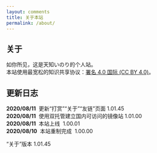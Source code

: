 ```yaml
---
layout: comments
title: 关于本站
permalink: /about/
---
```


## 关于

如你所见，这是天知いのり的个人站。  
本站使用最宽松的知识共享协议：[署名 4.0 国际 (CC BY 4.0)](https://creativecommons.org/licenses/by/4.0/deed.zh)。

## 更新日志

**2020/08/11**  &nbsp;更新“打赏”“关于”“友链”页面 1.01.45  
**2020/08/11**  &nbsp;使用双托管建立国内可访问的镜像站 1.01.00  
**2020/08/11**  &nbsp;本站上线&nbsp; 1.00.01  
**2020/08/10**  &nbsp;本站重制完成&nbsp; 1.00.00

“关于”版本 1.01.45

